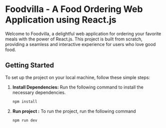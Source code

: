 # Foodvilla - A Food Ordering Web Application using React.js

Welcome to Foodvilla, a delightful web application for ordering your favorite meals with the power of React.js. This project is built from scratch, providing a seamless and interactive experience for users who love good food.

## Getting Started

To set up the project on your local machine, follow these simple steps:

1. **Install Dependencies:**
   Run the following command to install the necessary dependencies.

   ```bash
   npm install
   ```

1. **Run project :**
   To run the project, run the following command

   ```bash
   npm run dev
   ```
